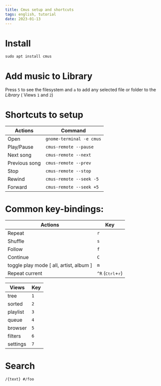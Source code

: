 ```yaml
---
title: Cmus setup and shortcuts
tags: english, tutorial
date: 2023-01-13
---
```


# Install

    sudo apt install cmus

# Add music to Library

Press `5` to see the filesystem and `a` to add any selected file or folder to the *Library* ( Views `1` and `2`)

# Shortcuts to setup

| Actions       | Command                  |
| ------------- | ------------------------ |
| Open          | `gnome-terminal -e cmus` |
| Play/Pause    | `cmus-remote --pause`    |
| Next song     | `cmus-remote --next`     |
| Previous song | `cmus-remote --prev`     |
| Stop          | `cmus-remote --stop`     |
| Rewind        | `cmus-remote --seek -5`  |
| Forward       | `cmus-remote --seek +5`  |


# Common key-bindings:

| Actions                                 | Key |
| --------------------------------------- | --- |
| Repeat                                  | `r` |
| Shuffle                                 | `s` |
| Follow                                  | `f` |
| Continue                                | `C` |
| toggle play mode [ all, artist, album ] | `m` |
| Repeat current                          | `^R` (<kbd>Ctrl</kbd>+<kbd>r</kbd>) |

| Views    | Key |
| -------- | --- |
| tree     | `1` |
| sorted   | `2` |
| playlist | `3` |
| queue    | `4` |
| browser  | `5` |
| filters  | `6` |
| settings | `7` |

# Search

    /{text} #/foo
